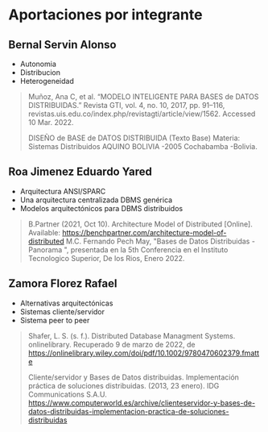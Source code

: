 # Aportaciones por integrante

## Bernal Servin Alonso
* Autonomia
* Distribucion 
* Heterogeneidad

<!-- Blockquote -->
>Muñoz, Ana C, et al. “MODELO INTELIGENTE PARA BASES de DATOS DISTRIBUIDAS.” Revista GTI, vol. 4, no. 10, 2017, pp. 91–116, revistas.uis.edu.co/index.php/revistagti/article/view/1562. Accessed 10 Mar. 2022.
>
>DISEÑO de BASE de DATOS DISTRIBUIDA (Texto Base) Materia: Sistemas Distribuidos AQUINO BOLIVIA -2005 Cochabamba -Bolivia.

## Roa Jimenez Eduardo Yared
* Arquitectura ANSI/SPARC
* Una arquitectura centralizada DBMS genérica 
* Modelos arquitectónicos para DBMS distribuidos
     
<!-- Blockquote -->
> B.Partner (2021, Oct 10). Architecture Model of Distributed [Online]. Available: https://benchpartner.com/architecture-model-of-distributed
M.C. Fernando Pech May, "Bases de Datos Distribuidas -Panorama ", presentada en la 5th Conferencia en el  Instituto Tecnologico Superior, De los Rios, Enero 2022.


## Zamora Florez Rafael
* Alternativas arquitectónicas
* Sistemas cliente/servidor
* Sistema peer to peer
       
<!-- Blockquote -->
>Shafer, L. S. (s. f.). Distributed Database Managment Systems. onlinelibrary. Recuperado 9 de marzo de 2022, de https://onlinelibrary.wiley.com/doi/pdf/10.1002/9780470602379.fmatte
>
>Cliente/servidor y Bases de Datos distribuidas. Implementación práctica de soluciones distribuidas. (2013, 23 enero). IDG Communications S.A.U. https://www.computerworld.es/archive/clienteservidor-y-bases-de-datos-distribuidas-implementacion-practica-de-soluciones-distribuidas

